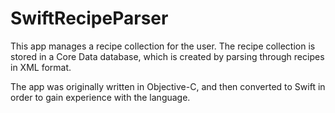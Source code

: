 SwiftRecipeParser
=================
This app manages a recipe collection for the user. The recipe collection is stored in a Core Data database, which is
created by parsing through recipes in XML format.

The app was originally written in Objective-C, and then converted to Swift in order to gain experience with the
language.
